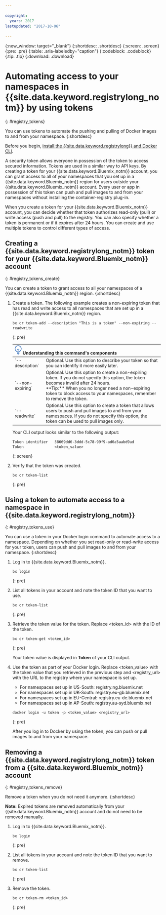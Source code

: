```yaml
---

copyright:
  years: 2017
lastupdated: "2017-10-06"

---
```


{:new_window: target="_blank"}
{:shortdesc: .shortdesc}
{:screen: .screen}
{:pre: .pre}
{:table: .aria-labeledby="caption"}
{:codeblock: .codeblock}
{:tip: .tip}
{:download: .download}


# Automating access to your namespaces in {{site.data.keyword.registrylong_notm}} by using tokens
{: #registry_tokens}

You can use tokens to automate the pushing and pulling of Docker images to and from your namespace.
{:shortdesc}

Before you begin, [install the {{site.data.keyword.registrylong}} and Docker CLI](registry_setup_cli_namespace.html#registry_cli_install).

A security token allows everyone in possession of the token to access secured information. Tokens are used in a similar way to API keys. By creating a token for your {{site.data.keyword.Bluemix_notm}} account, you can grant access to all of your namespaces that you set up in a {{site.data.keyword.Bluemix_notm}} region for users outside your {{site.data.keyword.Bluemix_notm}} account. Every user or app in possession of this token can push and pull images to and from your namespaces without installing the container-registry plug-in.

When you create a token for your {{site.data.keyword.Bluemix_notm}} account, you can decide whether that token authorizes read-only (pull) or write access (push and pull) to the registry. You can also specify whether a token is permanent or if it expires after 24 hours. You can create and use multiple tokens to control different types of access.


## Creating a {{site.data.keyword.registrylong_notm}} token for your {{site.data.keyword.Bluemix_notm}} account
{: #registry_tokens_create}

You can create a token to grant access to all your namespaces of a {{site.data.keyword.Bluemix_notm}} region.
{:shortdesc}

1.  Create a token. The following example creates a non-expiring token that has read and write access to all namespaces that are set up in a {{site.data.keyword.Bluemix_notm}} region.

    ```
    bx cr token-add --description "This is a token" --non-expiring --readwrite
    ```
    {: pre}

    <table>
        <thead>
        <th colspan=2><img src="images/idea.png"/> Understanding this command's components</th>
        </thead>
        <tbody>
        <tr>
        <td>`--description`</td>
        <td>Optional. Use this option to describe your token so that you can identify it more easily later.</td>
        </tr>
        <tr>
        <td>`--non-expiring`</td>
        <td>Optional. Use this option to create a non-expiring token. If you do not specify this option, the token becomes invalid after 24 hours. <br> **Tip:** When you no longer need a non-expiring token to block access to your namespaces, remember to remove the token.</td>
        </tr>
        <tr>
        <td>`--readwrite`</td>
        <td>Optional. Use this option to create a token that allows users to push and pull images to and from your namespaces. If you do not specify this option, the token can be used to pull images only.</td>
        </tr>
        </tbody>
        </table>

    Your CLI output looks similar to the following output:

    ```
    Token identifier   58669dd6-3ddd-5c78-99f9-ad0a5aabd9ad   
    Token              <token_value>
    ```
    {: screen}

2.  Verify that the token was created.

    ```
    bx cr token-list
    ```
    {: pre}


## Using a token to automate access to a namespace in {{site.data.keyword.registrylong_notm}}
{: #registry_tokens_use}

You can use a token in your Docker login command to automate access to a namespace. Depending on whether you set read-only or read-write access for your token, users can push and pull images to and from your namespace.
{:shortdesc}

1.  Log in to {{site.data.keyword.Bluemix_notm}}.

    ```
    bx login
    ```
    {: pre}

2.  List all tokens in your account and note the token ID that you want to use.

    ```
    bx cr token-list
    ```
    {: pre}

3.  Retrieve the token value for the token. Replace &lt;token_id&gt; with the ID of the token.

    ```
    bx cr token-get <token_id>
    ```
    {: pre}

    Your token value is displayed in **Token** of your CLI output.

4.  Use the token as part of your Docker login. Replace &lt;token_value&gt; with the token value that you retrieved in the previous step and &lt;registry_url&gt; with the URL to the registry where your namespace is set up.

    -   For namespaces set up in US-South: registry.ng.bluemix.net
    -   For namespaces set up in UK-South: registry.eu-gb.bluemix.net
    -   For namespaces set up in EU-Central: registry.eu-de.bluemix.net
    -   For namespaces set up in AP-South: registry.au-syd.bluemix.net

    ```
    docker login -u token -p <token_value> <registry_url>
    ```
    {: pre}

    After you log in to Docker by using the token, you can push or pull images to and from your namespace.


## Removing a {{site.data.keyword.registrylong_notm}} token from a {{site.data.keyword.Bluemix_notm}} account
{: #registry_tokens_remove}

Remove a token when you do not need it anymore.
{:shortdesc}

**Note:** Expired tokens are removed automatically from your {{site.data.keyword.Bluemix_notm}} account and do not need to be removed manually.

1.  Log in to {{site.data.keyword.Bluemix_notm}}.

    ```
    bx login
    ```
    {: pre}

2.  List all tokens in your account and note the token ID that you want to remove.

    ```
    bx cr token-list
    ```
    {: pre}

3.  Remove the token.

    ```
    bx cr token-rm <token_id>
    ```
    {: pre}
